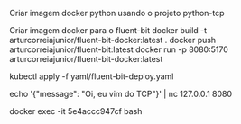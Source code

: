
Criar imagem docker python usando  o projeto python-tcp

Criar imagem docker para o fluent-bit
docker build -t arturcorreiajunior/fluent-bit-docker:latest .
docker push arturcorreiajunior/fluent-bit:latest
docker run -p 8080:5170 arturcorreiajunior/fluent-bit-docker:latest 

kubectl apply -f yaml/fluent-bit-deploy.yaml

echo '{"message": "Oi, eu vim do TCP"}' | nc 127.0.0.1 8080

docker exec -it 5e4accc947cf bash



